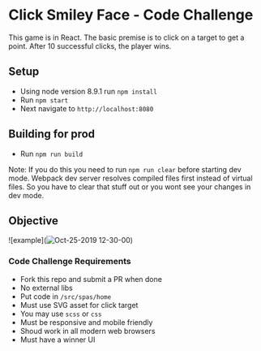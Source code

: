 # Click Smiley Face - Code Challenge
This game is in React. The basic premise is to click on a target to get a point. After 10 successful clicks, the player wins.

## Setup
* Using node version 8.9.1 run `npm install`
* Run `npm start`
* Next navigate to `http://localhost:8080`


## Building for prod
* Run `npm run build`

Note: If you do this you need to run `npm run clear` before starting dev mode. Webpack dev server resolves compiled files first instead of virtual files. So you have to clear that stuff out or you wont see your changes in dev mode.


## Objective
![example](![Oct-25-2019 12-30-00](https://user-images.githubusercontent.com/9408575/67598983-c99df880-f723-11e9-93d2-cfdbb17f499c.gif))



### Code Challenge Requirements
* Fork this repo and submit a PR when done
* No external libs
* Put code in `/src/spas/home`
* Must use SVG asset for click target
* You may use `scss` or `css`
* Must be responsive and mobile friendly
* Shoud work in all modern web browsers
* Must have a winner UI
